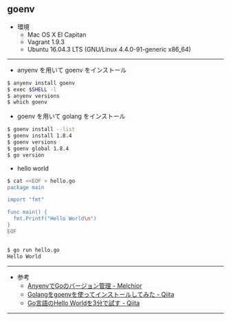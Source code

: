 ## goenv

* 環境
  * Mac OS X El Capitan
  * Vagrant 1.9.3
  * Ubuntu 16.04.3 LTS (GNU/Linux 4.4.0-91-generic x86_64)

---

* anyenv を用いて goenv をインストール
```bash
$ anyenv install goenv
$ exec $SHELL -l
$ anyenv versions
$ which goenv
```

* goenv を用いて golang をインストール 
```bash
$ goenv install --list
$ goenv install 1.8.4
$ goenv versions
$ goenv global 1.8.4
$ go version
```

* hello world
```bash
$ cat <<EOF > hello.go
package main

import "fmt"

func main() {
  fmt.Printf("Hello World\n")
}
EOF


$ go run hello.go
Hello World

```

---

* 参考
  * [AnyenvでGoのバージョン管理 - Melchior](http://suguru03.hatenablog.com/entry/2017/03/28/130849)
  * [Golangをgoenvを使ってインストールしてみた - Qiita](https://qiita.com/walkers/items/761b2a5e58849176a633)
  * [Go言語のHello Worldを3分で試す - Qiita](https://qiita.com/techys/items/44a712a76859fe0a9dea)

---


